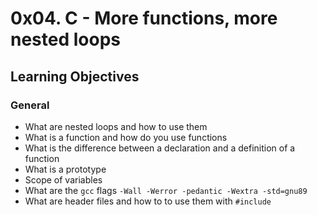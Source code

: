 # 0x04. C - More functions, more nested loops
Learning Objectives
-------------------

### General

*   What are nested loops and how to use them
*   What is a function and how do you use functions
*   What is the difference between a declaration and a definition of a function
*   What is a prototype
*   Scope of variables
*   What are the `gcc` flags `-Wall -Werror -pedantic -Wextra -std=gnu89`
*   What are header files and how to to use them with `#include`